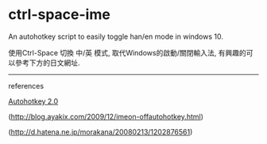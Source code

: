 # ctrl-space-ime
An autohotkey script to easily toggle han/en mode in windows 10.

使用Ctrl-Space 切換 中/英 模式, 取代Windows的啟動/關閉輸入法, 有興趣的可以參考下方的日文網址.

---
references

[Autohotkey 2.0](https://autohotkey.com/v2/)

(http://blog.ayakix.com/2009/12/imeon-offautohotkey.html)

(http://d.hatena.ne.jp/morakana/20080213/1202876561)
